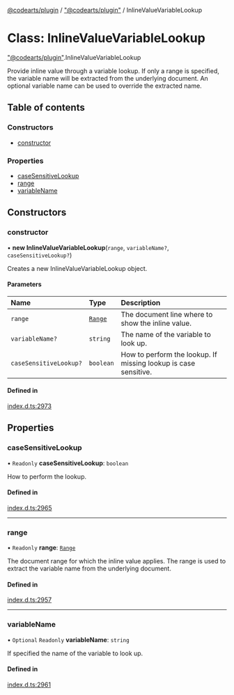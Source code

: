[@codearts/plugin](../README.md) / ["@codearts/plugin"](../modules/_codearts_plugin_.md) / InlineValueVariableLookup

# Class: InlineValueVariableLookup

["@codearts/plugin"](../modules/_codearts_plugin_.md).InlineValueVariableLookup

Provide inline value through a variable lookup.
If only a range is specified, the variable name will be extracted from the underlying document.
An optional variable name can be used to override the extracted name.

## Table of contents

### Constructors

- [constructor](codearts_plugin_.InlineValueVariableLookup.md#constructor)

### Properties

- [caseSensitiveLookup](codearts_plugin_.InlineValueVariableLookup.md#casesensitivelookup)
- [range](codearts_plugin_.InlineValueVariableLookup.md#range)
- [variableName](codearts_plugin_.InlineValueVariableLookup.md#variablename)

## Constructors

### constructor

• **new InlineValueVariableLookup**(`range`, `variableName?`, `caseSensitiveLookup?`)

Creates a new InlineValueVariableLookup object.

#### Parameters

| Name | Type | Description |
| :------ | :------ | :------ |
| `range` | [`Range`](codearts_plugin_.Range.md) | The document line where to show the inline value. |
| `variableName?` | `string` | The name of the variable to look up. |
| `caseSensitiveLookup?` | `boolean` | How to perform the lookup. If missing lookup is case sensitive. |

#### Defined in

[index.d.ts:2973](https://github.com/xyz-fish/cloudide-plugin-api/blob/9927cd6/index.d.ts#L2973)

## Properties

### caseSensitiveLookup

• `Readonly` **caseSensitiveLookup**: `boolean`

How to perform the lookup.

#### Defined in

[index.d.ts:2965](https://github.com/xyz-fish/cloudide-plugin-api/blob/9927cd6/index.d.ts#L2965)

___

### range

• `Readonly` **range**: [`Range`](codearts_plugin_.Range.md)

The document range for which the inline value applies.
The range is used to extract the variable name from the underlying document.

#### Defined in

[index.d.ts:2957](https://github.com/xyz-fish/cloudide-plugin-api/blob/9927cd6/index.d.ts#L2957)

___

### variableName

• `Optional` `Readonly` **variableName**: `string`

If specified the name of the variable to look up.

#### Defined in

[index.d.ts:2961](https://github.com/xyz-fish/cloudide-plugin-api/blob/9927cd6/index.d.ts#L2961)
